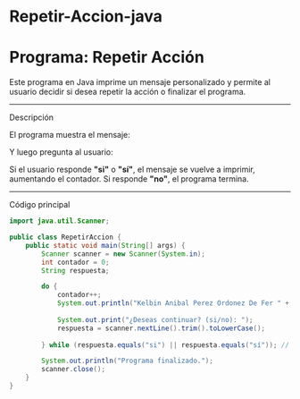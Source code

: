 # Repetir-Accion-java
# Programa: Repetir Acción 

Este programa en Java imprime un mensaje personalizado y permite al usuario decidir si desea repetir la acción o finalizar el programa.

---

 Descripción

El programa muestra el mensaje:


Y luego pregunta al usuario:


Si el usuario responde **"si"** o **"sí"**, el mensaje se vuelve a imprimir, aumentando el contador. Si responde **"no"**, el programa termina.

---

 Código principal

```java
import java.util.Scanner;

public class RepetirAccion {
    public static void main(String[] args) {
        Scanner scanner = new Scanner(System.in);
        int contador = 0;
        String respuesta;

        do {
            contador++;
            System.out.println("Kelbin Anibal Perez Ordonez De Fer " + contador + ".");
            
            System.out.print("¿Deseas continuar? (si/no): ");
            respuesta = scanner.nextLine().trim().toLowerCase();
            
        } while (respuesta.equals("si") || respuesta.equals("sí")); // Ahora acepta "si" y "sí"

        System.out.println("Programa finalizado.");
        scanner.close();
    }
}
